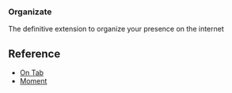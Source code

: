 ### Organizate
The definitive extension to organize your presence on the internet



## Reference 
- [On Tab](https://www.one-tab.com/)
- [Moment](https://momentumdash.com/)

